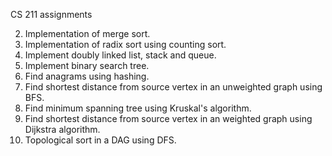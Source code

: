 CS 211 assignments

2. Implementation of merge sort.
3. Implementation of radix sort using counting sort.
4. Implement doubly linked list, stack and queue.
5. Implement binary search tree.
7. Find anagrams using hashing.
8. Find shortest distance from source vertex in an unweighted graph using BFS.
9. Find minimum spanning tree using Kruskal's algorithm.
10. Find shortest distance from source vertex in an weighted graph using Dijkstra algorithm.
11. Topological sort in a DAG using DFS.